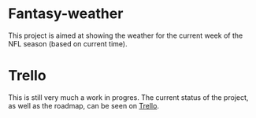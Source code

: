 # Fantasy-weather

This project is aimed at showing the weather for the current week of the NFL season (based on current time).

# Trello

This is still very much a work in progres. The current status of the project, as well as the roadmap, can be seen on [Trello](https://trello.com/b/MosMoM5s/fantasy-weather).
